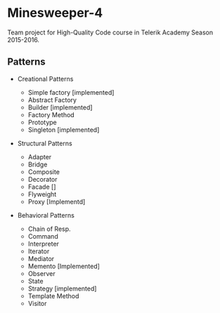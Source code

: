 # Minesweeper-4
Team project for High-Quality Code course in Telerik Academy Season 2015-2016.

## Patterns
* Creational Patterns
	* Simple factory [implemented]
	* Abstract Factory
	* Builder           [implemented]
	* Factory Method
	* Prototype
	* Singleton			[implemented]


* Structural Patterns
	* Adapter
	* Bridge
	* Composite
	* Decorator
	* Facade			[]
	* Flyweight
	* Proxy  [Implementd]


* Behavioral Patterns
	* Chain of Resp.
	* Command
	* Interpreter
	* Iterator
	* Mediator
	* Memento			[Implemented]
	* Observer
	* State
	* Strategy			[implemented]
	* Template Method
	* Visitor
